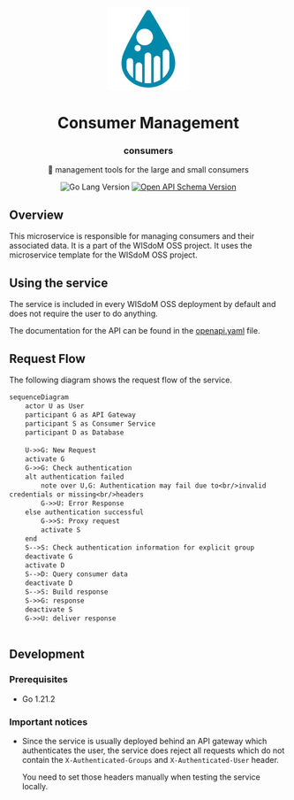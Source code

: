 <div align="center">
<img height="150px" src="https://raw.githubusercontent.com/wisdom-oss/brand/main/svg/standalone_color.svg">
<h1>Consumer Management</h1>
<h3>consumers</h3>
<p>🏸 management tools for the large and small consumers</p>
<img src="https://img.shields.io/github/go-mod/go-version/wisdom-oss/service-consumers?style=for-the-badge"
alt="Go Lang Version"/>
<a href="openapi.yaml">
<img src="https://img.shields.io/badge/Schema%20Version-3.0.0-6BA539?style=for-the-badge&logo=OpenAPI%20Initiative" alt="Open
API Schema Version"/></a>
</div>

## Overview
This microservice is responsible for managing consumers and their associated 
data. 
It is a part of the WISdoM OSS project.
It uses the microservice template for the WISdoM OSS project.

## Using the service
The service is included in every WISdoM OSS deployment by default and does not 
require the user to do anything.

The documentation for the API can be found in the [openapi.yaml](openapi.yaml) file.

## Request Flow
The following diagram shows the request flow of the service.
```mermaid
sequenceDiagram
    actor U as User
    participant G as API Gateway
    participant S as Consumer Service
    participant D as Database
    
    U->>G: New Request
    activate G
    G->>G: Check authentication
    alt authentication failed 
        note over U,G: Authentication may fail due to<br/>invalid credentials or missing<br/>headers
        G->>U: Error Response 
    else authentication successful
        G->>S: Proxy request
        activate S
    end
    S-->S: Check authentication information for explicit group
    deactivate G
    activate D
    S-->D: Query consumer data
    deactivate D
    S-->S: Build response
    S->>G: response
    deactivate S
    G->>U: deliver response
    
```

## Development
### Prerequisites
- Go 1.21.2

### Important notices
- Since the service is usually deployed behind an API gateway which
    authenticates the user, the service does reject all requests which do not
    contain the `X-Authenticated-Groups` and `X-Authenticated-User` header.

    You need to set those headers manually when testing the service locally.